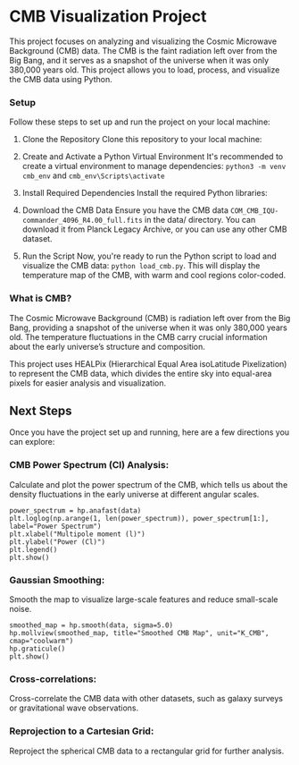 # CMB Visualization Project

This project focuses on analyzing and visualizing the Cosmic Microwave Background (CMB) data. The CMB is the faint radiation left over from the Big Bang, and it serves as a snapshot of the universe when it was only 380,000 years old. This project allows you to load, process, and visualize the CMB data using Python.

### Setup

Follow these steps to set up and run the project on your local machine:

1. Clone the Repository
   Clone this repository to your local machine:
2. Create and Activate a Python Virtual Environment
   It's recommended to create a virtual environment to manage dependencies: `python3 -m venv cmb_env`
   and `cmb_env\Scripts\activate`
3. Install Required Dependencies
   Install the required Python libraries:
4. Download the CMB Data
   Ensure you have the CMB data `COM_CMB_IQU-commander_4096_R4.00_full.fits` in the data/ directory. You can download it from Planck Legacy Archive, or you can use any other CMB dataset.

5. Run the Script
   Now, you're ready to run the Python script to load and visualize the CMB data: `python load_cmb.py`.
   This will display the temperature map of the CMB, with warm and cool regions color-coded.

### What is CMB?

The Cosmic Microwave Background (CMB) is radiation left over from the Big Bang, providing a snapshot of the universe when it was only 380,000 years old. The temperature fluctuations in the CMB carry crucial information about the early universe’s structure and composition.

This project uses HEALPix (Hierarchical Equal Area isoLatitude Pixelization) to represent the CMB data, which divides the entire sky into equal-area pixels for easier analysis and visualization.

## Next Steps

Once you have the project set up and running, here are a few directions you can explore:

### CMB Power Spectrum (Cl) Analysis:

Calculate and plot the power spectrum of the CMB, which tells us about the density fluctuations in the early universe at different angular scales.

```
power_spectrum = hp.anafast(data)
plt.loglog(np.arange(1, len(power_spectrum)), power_spectrum[1:], label="Power Spectrum")
plt.xlabel("Multipole moment (l)")
plt.ylabel("Power (Cl)")
plt.legend()
plt.show()
```

### Gaussian Smoothing:

Smooth the map to visualize large-scale features and reduce small-scale noise.

```
smoothed_map = hp.smooth(data, sigma=5.0)
hp.mollview(smoothed_map, title="Smoothed CMB Map", unit="K_CMB", cmap="coolwarm")
hp.graticule()
plt.show()
```

### Cross-correlations:

Cross-correlate the CMB data with other datasets, such as galaxy surveys or gravitational wave observations.

### Reprojection to a Cartesian Grid:

Reproject the spherical CMB data to a rectangular grid for further analysis.
